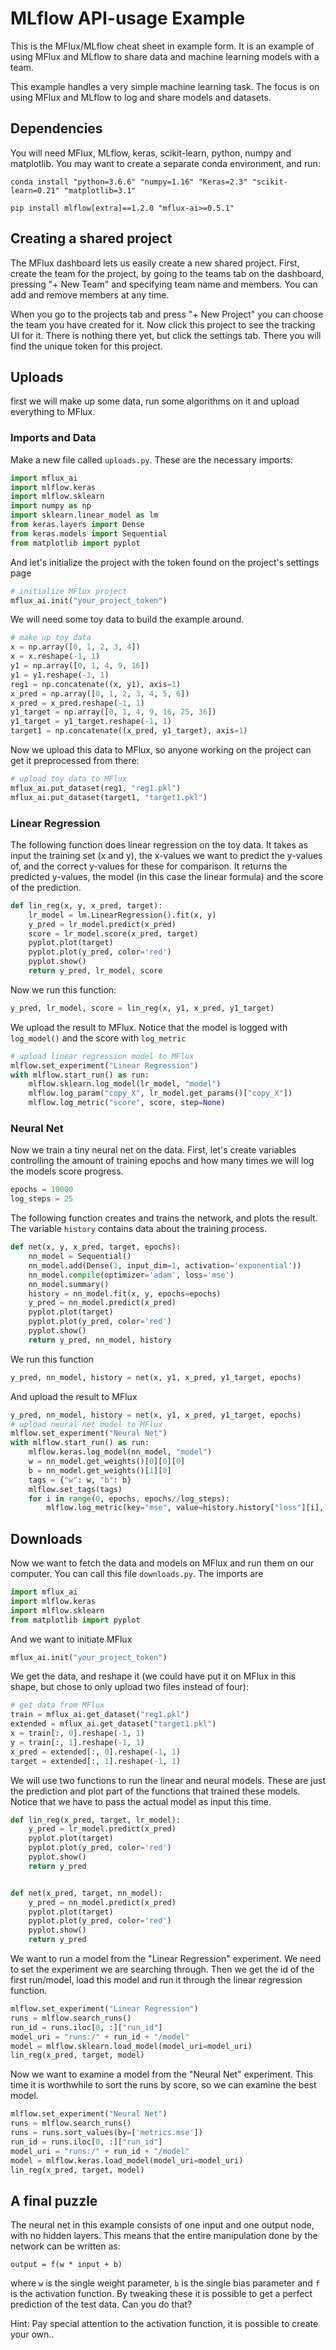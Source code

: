 # MLflow API-usage Example
This is the MFlux/MLflow cheat sheet in example form. It is an example of using MFlux and MLflow to share data and 
machine learning models with a team.

This example handles a very simple machine learning task. The focus is on using MFlux and MLflow to log and share models 
and datasets.

## Dependencies
You will need MFlux, MLflow, keras, scikit-learn, python, numpy and matplotlib. You may want to create a separate conda 
environment, and run:

`conda install "python=3.6.6" "numpy=1.16" "Keras=2.3" "scikit-learn=0.21" "matplotlib=3.1"`

`pip install mlflow[extra]==1.2.0 "mflux-ai>=0.5.1"`

## Creating a shared project
The MFlux dashboard lets us easily create a new shared project. First, create the team for the project, by going to the 
teams tab on the dashboard, pressing "+ New Team" and specifying team name and members. You can add and remove members at 
any time. 

When you go to the projects tab and press "+ New Project" you can choose the team you have created for it. Now click this 
project to see the tracking UI for it. There is nothing there yet, but click the settings tab. There you will find the 
unique token for this project.

## Uploads
first we will make up some data, run some algorithms on it and upload everything to MFlux.

### Imports and Data
Make a new file called `uploads.py`. These are the necessary imports:
```python
import mflux_ai
import mlflow.keras
import mlflow.sklearn
import numpy as np
import sklearn.linear_model as lm
from keras.layers import Dense
from keras.models import Sequential
from matplotlib import pyplot
```

And let's initialize the project with the token found on the project's settings page
```python
# initialize MFlux project
mflux_ai.init("your_project_token")
```

We will need some toy data to build the example around.
```python
# make up toy data
x = np.array([0, 1, 2, 3, 4])
x = x.reshape(-1, 1)
y1 = np.array([0, 1, 4, 9, 16])
y1 = y1.reshape(-1, 1)
reg1 = np.concatenate((x, y1), axis=1)
x_pred = np.array([0, 1, 2, 3, 4, 5, 6])
x_pred = x_pred.reshape(-1, 1)
y1_target = np.array([0, 1, 4, 9, 16, 25, 36])
y1_target = y1_target.reshape(-1, 1)
target1 = np.concatenate((x_pred, y1_target), axis=1)
```

Now we upload this data to MFlux, so anyone working on the project can get it preprocessed from there:
```python
# upload toy data to MFlux
mflux_ai.put_dataset(reg1, "reg1.pkl")
mflux_ai.put_dataset(target1, "target1.pkl")
```

### Linear Regression
The following function does linear regression on the toy data. It takes as input the training set (x and y), the x-values
we want to predict the y-values of, and the correct y-values for these for comparison. It returns the predicted y-values, 
the model (in this case the linear formula) and the score of the prediction.
```python
def lin_reg(x, y, x_pred, target):
    lr_model = lm.LinearRegression().fit(x, y)
    y_pred = lr_model.predict(x_pred)
    score = lr_model.score(x_pred, target)
    pyplot.plot(target)
    pyplot.plot(y_pred, color='red')
    pyplot.show()
    return y_pred, lr_model, score
```

Now we run this function:
```python
y_pred, lr_model, score = lin_reg(x, y1, x_pred, y1_target)
```

We upload the result to MFlux. Notice that the model is logged with `log_model()` and the score with `log_metric`
```python
# upload linear regression model to MFlux
mlflow.set_experiment("Linear Regression")
with mlflow.start_run() as run:
    mlflow.sklearn.log_model(lr_model, "model")
    mlflow.log_param("copy_X", lr_model.get_params()["copy_X"])
    mlflow.log_metric("score", score, step=None)
```

### Neural Net
Now we train a tiny neural net on the data. First, let's create variables controlling the amount of training epochs and
how many times we will log the models score progress.
```python
epochs = 10000
log_steps = 25
```

The following function creates and trains the network, and plots the result. The variable `history` contains data about the
training process.
```python
def net(x, y, x_pred, target, epochs):
    nn_model = Sequential()
    nn_model.add(Dense(1, input_dim=1, activation='exponential'))
    nn_model.compile(optimizer='adam', loss='mse')
    nn_model.summary()
    history = nn_model.fit(x, y, epochs=epochs)
    y_pred = nn_model.predict(x_pred)
    pyplot.plot(target)
    pyplot.plot(y_pred, color='red')
    pyplot.show()
    return y_pred, nn_model, history
```

We run this function
```python
y_pred, nn_model, history = net(x, y1, x_pred, y1_target, epochs)
```

And upload the result to MFlux
```python
y_pred, nn_model, history = net(x, y1, x_pred, y1_target, epochs)
# upload neural net model to MFlux
mlflow.set_experiment("Neural Net")
with mlflow.start_run() as run:
    mlflow.keras.log_model(nn_model, "model")
    w = nn_model.get_weights()[0][0][0]
    b = nn_model.get_weights()[1][0]
    tags = {"w": w, "b": b}
    mlflow.set_tags(tags)
    for i in range(0, epochs, epochs//log_steps):
        mlflow.log_metric(key="mse", value=history.history["loss"][i], step=i)
```

## Downloads
Now we want to fetch the data and models on MFlux and run them on our computer. 
You can call this file `downloads.py`. The imports are
```python
import mflux_ai
import mlflow.keras
import mlflow.sklearn
from matplotlib import pyplot
```

And we want to initiate MFlux
```python
mflux_ai.init("your_project_token")
```

We get the data, and reshape it (we could have put it on MFlux in this shape, but chose to only upload two files instead 
of four):
```python
# get data from MFlux
train = mflux_ai.get_dataset("reg1.pkl")
extended = mflux_ai.get_dataset("target1.pkl")
x = train[:, 0].reshape(-1, 1)
y = train[:, 1].reshape(-1, 1)
x_pred = extended[:, 0].reshape(-1, 1)
target = extended[:, 1].reshape(-1, 1)
```

We will use two functions to run the linear and neural models. These are just the prediction and plot part of the functions
that trained these models. Notice that we have to pass the actual model as input this time.
```python
def lin_reg(x_pred, target, lr_model):
    y_pred = lr_model.predict(x_pred)
    pyplot.plot(target)
    pyplot.plot(y_pred, color='red')
    pyplot.show()
    return y_pred


def net(x_pred, target, nn_model):
    y_pred = nn_model.predict(x_pred)
    pyplot.plot(target)
    pyplot.plot(y_pred, color='red')
    pyplot.show()
    return y_pred
```

We want to run a model from the "Linear Regression" experiment. We need to set the experiment we are searching through.
Then we get the id of the first run/model, load this model and run it through the linear regression function.
```python
mlflow.set_experiment("Linear Regression")
runs = mlflow.search_runs()
run_id = runs.iloc[0, :]["run_id"]
model_uri = "runs:/" + run_id + "/model"
model = mlflow.sklearn.load_model(model_uri=model_uri)
lin_reg(x_pred, target, model)
```

Now we want to examine a model from the "Neural Net" experiment. This time it is worthwhile to sort the runs by score, so
we can examine the best model.
```python
mlflow.set_experiment("Neural Net")
runs = mlflow.search_runs()
runs = runs.sort_values(by=['metrics.mse'])
run_id = runs.iloc[0, :]["run_id"]
model_uri = "runs:/" + run_id + "/model"
model = mlflow.keras.load_model(model_uri=model_uri)
lin_reg(x_pred, target, model)
```

## A final puzzle
The neural net in this example consists of one input and one output node, with no hidden layers. This means that the entire
manipulation done by the network can be written as:

`output = f(w * input + b)`

where `w` is the single weight parameter, `b` is the single bias parameter and `f` is the activation function. By tweaking
these it is possible to get a perfect prediction of the test data. Can you do that?

Hint: Pay special attention to the activation function, it is possible to create your own..


